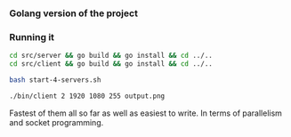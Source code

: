 ### Golang version of the project

### Running it
```bash
cd src/server && go build && go install && cd ../..
cd src/client && go build && go install && cd ../..

bash start-4-servers.sh

./bin/client 2 1920 1080 255 output.png
```

Fastest of them all so far as well as easiest to write. In terms of parallelism and socket programming.
